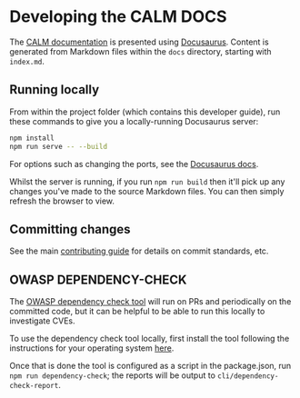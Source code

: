 # Developing the CALM DOCS

The [CALM documentation](https://calm.finos.org/) is presented using [Docusaurus](https://docusaurus.io/).  Content is generated from Markdown files within the `docs` directory, starting with `index.md`.

## Running locally

From within the project folder (which contains this developer guide), run these commands to give you a locally-running Docusaurus server:
```bash
npm install
npm run serve -- --build
```
For options such as changing the ports, see the [Docusaurus docs](https://docusaurus.io/docs/cli).

Whilst the server is running, if you run `npm run build` then it'll pick up any changes you've made to the source Markdown files.  You can then simply refresh the browser to view.


## Committing changes

See the main [contributing guide](../README.md#contributing) for details on commit standards, etc.


## OWASP DEPENDENCY-CHECK
The [OWASP dependency check tool](https://jeremylong.github.io/DependencyCheck/) will run on PRs and periodically on the committed code, but it can be helpful to be able to run this locally to investigate CVEs.

To use the dependency check tool locally, first install the tool following the instructions for your operating system [here](https://jeremylong.github.io/DependencyCheck/dependency-check-cli/index.html).

Once that is done the tool is configured as a script in the package.json, run `npm run dependency-check`; the reports will be output to `cli/dependency-check-report`.